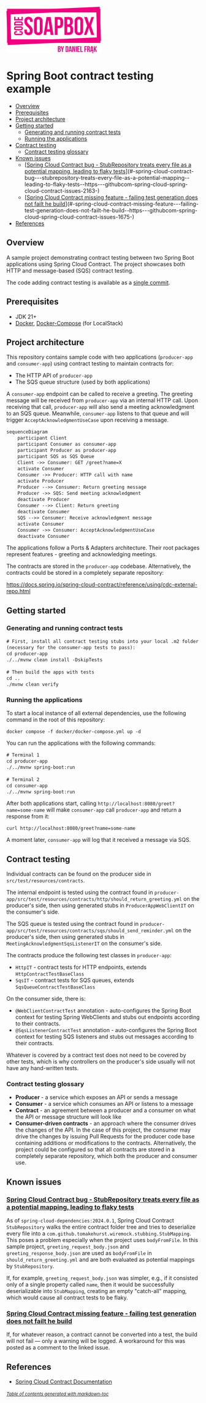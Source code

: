 [![Code Soapbox Logo](readme-images/codesoapbox_logo.svg)](https://codesoapbox.dev/)

# Spring Boot contract testing example

- [Overview](#overview)
- [Prerequisites](#prerequisites)
- [Project architecture](#project-architecture)
- [Getting started](#getting-started)
  * [Generating and running contract tests](#generating-and-running-contract-tests)
  * [Running the applications](#running-the-applications)
- [Contract testing](#contract-testing)
  * [Contract testing glossary](#contract-testing-glossary)
- [Known issues](#known-issues)
  * [[Spring Cloud Contract bug - StubRepository treats every file as a potential mapping, leading to flaky tests](https://github.com/spring-cloud/spring-cloud-contract/issues/2163)](#-spring-cloud-contract-bug---stubrepository-treats-every-file-as-a-potential-mapping--leading-to-flaky-tests--https---githubcom-spring-cloud-spring-cloud-contract-issues-2163-)
  * [[Spring Cloud Contract missing feature - failing test generation does not failt he build](https://github.com/spring-cloud/spring-cloud-contract/issues/1675)](#-spring-cloud-contract-missing-feature---failing-test-generation-does-not-failt-he-build--https---githubcom-spring-cloud-spring-cloud-contract-issues-1675-)
- [References](#references)

## Overview
A sample project demonstrating contract testing between two Spring Boot applications using Spring Cloud Contract.
The project showcases both HTTP and message-based (SQS) contract testing.

The code adding contract testing is available as a [single commit](https://github.com/daniel-frak/contract-testing-sample/commit/529ab3f6680d8e067fc6bf6b9b1dcee1ac48216e).

## Prerequisites

- JDK 21+
- [Docker](https://docs.docker.com/get-docker/),
  [Docker-Compose](https://docs.docker.com/compose/install/) (for LocalStack)

## Project architecture

This repository contains sample code with two applications (`producer-app` and `consumer-app`) using contract testing
to maintain contracts for:

- The HTTP API of `producer-app`
- The SQS queue structure (used by both applications)

A `consumer-app` endpoint can be called to receive a greeting. The greeting message will be received from `producer-app`
via an internal HTTP call. Upon receiving that call, `producer-app` will also send a meeting acknowledgment to an SQS
queue. Meanwhile, `consumer-app` listens to that queue and will trigger `AcceptAcknowledgmentUseCase` upon receiving
a message.

```mermaid
sequenceDiagram
    participant Client
    participant Consumer as consumer-app
    participant Producer as producer-app
    participant SQS as SQS Queue
    Client ->> Consumer: GET /greet?name=X
    activate Consumer
    Consumer ->> Producer: HTTP call with name
    activate Producer
    Producer -->> Consumer: Return greeting message
    Producer ->> SQS: Send meeting acknowledgment
    deactivate Producer
    Consumer -->> Client: Return greeting
    deactivate Consumer
    SQS -->> Consumer: Receive acknowledgment message
    activate Consumer
    Consumer ->> Consumer: AcceptAcknowledgmentUseCase
    deactivate Consumer
```

The applications follow a Ports & Adapters architecture.
Their root packages represent features - greeting and acknowledging meetings.

The contracts are stored in the `producer-app` codebase.
Alternatively, the contracts could be stored in a completely separate repository:

https://docs.spring.io/spring-cloud-contract/reference/using/cdc-external-repo.html

## Getting started

### Generating and running contract tests
```shell
# First, install all contract testing stubs into your local .m2 folder (necessary for the consumer-app tests to pass):
cd producer-app
./../mvnw clean install -DskipTests

# Then build the apps with tests
cd ..
./mvnw clean verify
```

### Running the applications

To start a local instance of all external dependencies, use the following command in the root of this repository:

```shell
docker compose -f docker/docker-compose.yml up -d
```

You can run the applications with the following commands:

```shell
# Terminal 1
cd producer-app
./../mvnw spring-boot:run

# Terminal 2
cd consumer-app
./../mvnw spring-boot:run
```

After both applications start, calling `http://localhost:8080/greet?name=some-name`
will make `consumer-app` call `producer-app` and return a response from it:

```shell
curl http://localhost:8080/greet?name=some-name
```

A moment later, `consumer-app` will log that it received a message via SQS.

## Contract testing

Individual contracts can be found on the producer side in `src/test/resources/contracts`.

The internal endpoint is tested using the contract found in
`producer-app/src/test/resources/contracts/http/should_return_greeting.yml` on the producer's side,
then using generated stubs in `ProducerAppWebClientIT` on the consumer's side.

The SQS queue is tested using the contract found in
`producer-app/src/test/resources/contracts/sqs/should_send_reminder.yml` on the producer's side,
then using generated stubs in `MeetingAcknowledgmentSqsListenerIT` on the consumer's side.

The contracts produce the following test classes in `producer-app`:

- `HttpIT` - contract tests for HTTP endpoints, extends `HttpContractTestBaseClass`
- `SqsIT` - contract tests for SQS queues, extends `SqsQueueContractTestBaseClass`

On the consumer side, there is:

- `@WebClientContractTest` annotation - auto-configures the Spring Boot context for testing Spring WebClients
  and stubs out endpoints according to their contracts.
- `@SqsListenerContractTest` annotation - auto-configures the Spring Boot context for testing SQS listeners
  and stubs out messages according to their contracts.

Whatever is covered by a contract test does not need to be covered by other tests, which is why controllers
on the producer's side usually will not have any hand-written tests.

### Contract testing glossary

- **Producer** - a service which exposes an API or sends a message
- **Consumer** - a service which consumes an API or listens to a message
- **Contract** - an agreement between a producer and a consumer on what the API or message structure will look like
- **Consumer-driven contracts** - an approach where the consumer drives the changes of the API.
  In the case of this project, the consumer may drive the changes by issuing Pull Requests for the producer code base
  containing additions or modifications to the contracts. Alternatively, the project could be configured so that
  all contracts are stored in a completely separate repository, which both the producer and consumer use.

## Known issues

### [Spring Cloud Contract bug - StubRepository treats every file as a potential mapping, leading to flaky tests](https://github.com/spring-cloud/spring-cloud-contract/issues/2163)

As of `spring-cloud-dependencies:2024.0.1`, Spring Cloud Contract `StubRepository` walks the entire contract folder tree
and tries to deserialize every file into a `com.github.tomakehurst.wiremock.stubbing.StubMapping`.
This poses a problem especially when the project uses `bodyFromFile`. 
In this sample project, `greeting_request_body.json` and `greeting_response_body.json`
are used as `bodyFromFile` in `should_return_greeting.yml` 
and are both evaluated as potential mappings by `StubRepository`.

If, for example, `greeting_request_body.json` was simpler,
e.g., if it consisted only of a single property called `name`,
then it would be successfully deserializable into `StubMapping`,
creating an empty "catch-all" mapping, which would cause all contract tests to be flaky.

### [Spring Cloud Contract missing feature - failing test generation does not failt he build](https://github.com/spring-cloud/spring-cloud-contract/issues/1675)

If, for whatever reason, a contract cannot be converted into a test, the build will not fail — only a warning will be
logged.
A workaround for this was posted as a comment to the linked issue.

## References
- [Spring Cloud Contract Documentation](https://spring.io/projects/spring-cloud-contract)

<small><i><a href='http://ecotrust-canada.github.io/markdown-toc/'>Table of contents generated with
markdown-toc</a></i></small>